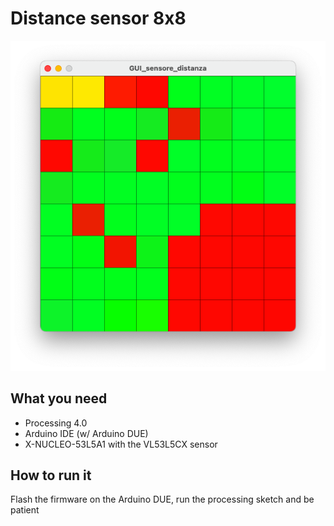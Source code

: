 # Distance sensor 8x8

![Screenshot of the GUI](images/gui.png)

## What you need

- Processing 4.0
- Arduino IDE (w/ Arduino DUE)
- X-NUCLEO-53L5A1 with the VL53L5CX sensor

## How to run it

Flash the firmware on the Arduino DUE, run the processing sketch and be patient
